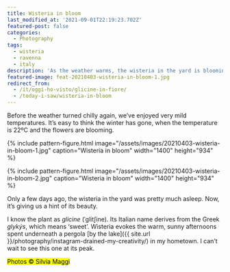 ```yaml
---
title: Wisteria in bloom
last_modified_at: '2021-09-01T22:19:23.702Z'
featured-post: false
categories:
  - Photography
tags:
  - wisteria
  - ravenna
  - italy
description: 'As the weather warms, the wisteria in the yard is blooming. I took a couple of pictures of it.'
featured-image: feat-20210403-wisteria-in-bloom-1.jpg
redirect_from:
  - /it/oggi-ho-visto/glicine-in-fiore/
  - /today-i-saw/wisteria-in-bloom
---
```

<p class="lead">Before the weather turned chilly again, we’ve enjoyed very mild temperatures. It’s easy to think the winter has gone, when the temperature is 22ºC and the flowers are blooming.</p>

<!--more-->

{% include pattern-figure.html image="/assets/images/20210403-wisteria-in-bloom-1.jpg" caption="Wisteria in bloom" width="1400" height="934" %}

{% include pattern-figure.html image="/assets/images/20210403-wisteria-in-bloom-2.jpg" caption="Wisteria in bloom" width="1400" height="934" %}

Only a few days ago, the wisteria in the yard was pretty much asleep. Now, it’s giving us a hint of its beauty.

I know the plant as _glicine_ (ˈɡlitʃine). Its Italian name derives from the Greek _glykýs_, which means ‘sweet’. Wisteria evokes the warm, sunny afternoons spent underneath a pergola [by the lake]({{ site.url }}/photography/instagram-drained-my-creativity/) in my hometown. I can’t wait to see this one at its peak.

<p class="detached"><mark class="highlight small">Photos &copy; Silvia Maggi</mark></p>
